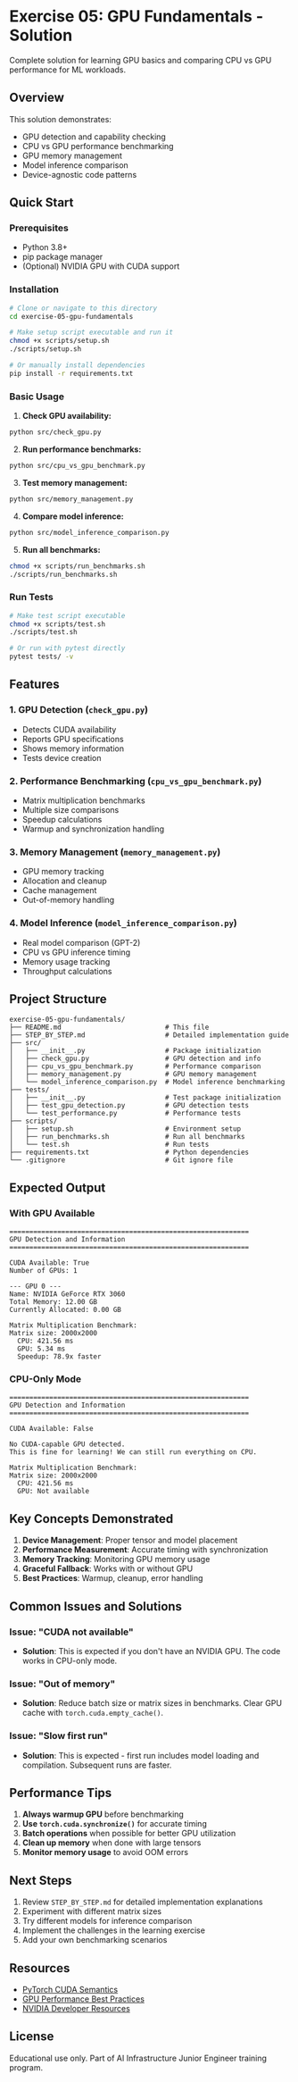 # Exercise 05: GPU Fundamentals - Solution

Complete solution for learning GPU basics and comparing CPU vs GPU performance for ML workloads.

## Overview

This solution demonstrates:
- GPU detection and capability checking
- CPU vs GPU performance benchmarking
- GPU memory management
- Model inference comparison
- Device-agnostic code patterns

## Quick Start

### Prerequisites

- Python 3.8+
- pip package manager
- (Optional) NVIDIA GPU with CUDA support

### Installation

```bash
# Clone or navigate to this directory
cd exercise-05-gpu-fundamentals

# Make setup script executable and run it
chmod +x scripts/setup.sh
./scripts/setup.sh

# Or manually install dependencies
pip install -r requirements.txt
```

### Basic Usage

1. **Check GPU availability:**
```bash
python src/check_gpu.py
```

2. **Run performance benchmarks:**
```bash
python src/cpu_vs_gpu_benchmark.py
```

3. **Test memory management:**
```bash
python src/memory_management.py
```

4. **Compare model inference:**
```bash
python src/model_inference_comparison.py
```

5. **Run all benchmarks:**
```bash
chmod +x scripts/run_benchmarks.sh
./scripts/run_benchmarks.sh
```

### Run Tests

```bash
# Make test script executable
chmod +x scripts/test.sh
./scripts/test.sh

# Or run with pytest directly
pytest tests/ -v
```

## Features

### 1. GPU Detection (`check_gpu.py`)
- Detects CUDA availability
- Reports GPU specifications
- Shows memory information
- Tests device creation

### 2. Performance Benchmarking (`cpu_vs_gpu_benchmark.py`)
- Matrix multiplication benchmarks
- Multiple size comparisons
- Speedup calculations
- Warmup and synchronization handling

### 3. Memory Management (`memory_management.py`)
- GPU memory tracking
- Allocation and cleanup
- Cache management
- Out-of-memory handling

### 4. Model Inference (`model_inference_comparison.py`)
- Real model comparison (GPT-2)
- CPU vs GPU inference timing
- Memory usage tracking
- Throughput calculations

## Project Structure

```
exercise-05-gpu-fundamentals/
├── README.md                          # This file
├── STEP_BY_STEP.md                    # Detailed implementation guide
├── src/
│   ├── __init__.py                    # Package initialization
│   ├── check_gpu.py                   # GPU detection and info
│   ├── cpu_vs_gpu_benchmark.py        # Performance comparison
│   ├── memory_management.py           # GPU memory management
│   └── model_inference_comparison.py  # Model inference benchmarking
├── tests/
│   ├── __init__.py                    # Test package initialization
│   ├── test_gpu_detection.py          # GPU detection tests
│   └── test_performance.py            # Performance tests
├── scripts/
│   ├── setup.sh                       # Environment setup
│   ├── run_benchmarks.sh              # Run all benchmarks
│   └── test.sh                        # Run tests
├── requirements.txt                   # Python dependencies
└── .gitignore                         # Git ignore file
```

## Expected Output

### With GPU Available

```
============================================================
GPU Detection and Information
============================================================

CUDA Available: True
Number of GPUs: 1

--- GPU 0 ---
Name: NVIDIA GeForce RTX 3060
Total Memory: 12.00 GB
Currently Allocated: 0.00 GB

Matrix Multiplication Benchmark:
Matrix size: 2000x2000
  CPU: 421.56 ms
  GPU: 5.34 ms
  Speedup: 78.9x faster
```

### CPU-Only Mode

```
============================================================
GPU Detection and Information
============================================================

CUDA Available: False

No CUDA-capable GPU detected.
This is fine for learning! We can still run everything on CPU.

Matrix Multiplication Benchmark:
Matrix size: 2000x2000
  CPU: 421.56 ms
  GPU: Not available
```

## Key Concepts Demonstrated

1. **Device Management**: Proper tensor and model placement
2. **Performance Measurement**: Accurate timing with synchronization
3. **Memory Tracking**: Monitoring GPU memory usage
4. **Graceful Fallback**: Works with or without GPU
5. **Best Practices**: Warmup, cleanup, error handling

## Common Issues and Solutions

### Issue: "CUDA not available"
- **Solution**: This is expected if you don't have an NVIDIA GPU. The code works in CPU-only mode.

### Issue: "Out of memory"
- **Solution**: Reduce batch size or matrix sizes in benchmarks. Clear GPU cache with `torch.cuda.empty_cache()`.

### Issue: "Slow first run"
- **Solution**: This is expected - first run includes model loading and compilation. Subsequent runs are faster.

## Performance Tips

1. **Always warmup GPU** before benchmarking
2. **Use `torch.cuda.synchronize()`** for accurate timing
3. **Batch operations** when possible for better GPU utilization
4. **Clean up memory** when done with large tensors
5. **Monitor memory usage** to avoid OOM errors

## Next Steps

1. Review `STEP_BY_STEP.md` for detailed implementation explanations
2. Experiment with different matrix sizes
3. Try different models for inference comparison
4. Implement the challenges in the learning exercise
5. Add your own benchmarking scenarios

## Resources

- [PyTorch CUDA Semantics](https://pytorch.org/docs/stable/notes/cuda.html)
- [GPU Performance Best Practices](https://pytorch.org/tutorials/recipes/recipes/tuning_guide.html)
- [NVIDIA Developer Resources](https://developer.nvidia.com/)

## License

Educational use only. Part of AI Infrastructure Junior Engineer training program.
